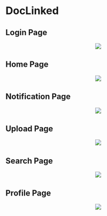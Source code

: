 # DocLinked

## Login Page
<p align="center">
  <img src="https://i.ibb.co/hLxJpv9/Login.jpg">
</p>

## Home Page
<p align="center">
  <img src="https://i.ibb.co/fdjGJdp/Home.jpg">
</p>

## Notification Page
<p align="center">
  <img src="https://i.ibb.co/bNC5Tj7/Notifications.jpg">
</p>

## Upload Page
<p align="center">
  <img src="https://i.ibb.co/nrGzZYV/Upload.jpg">
</p>

## Search Page
<p align="center">
  <img src="https://i.ibb.co/6RvNkhr/Search.jpg">
</p>

## Profile Page
<p align="center">
  <img src="https://i.ibb.co/BjQk4QR/Profile.jpg">
</p>
